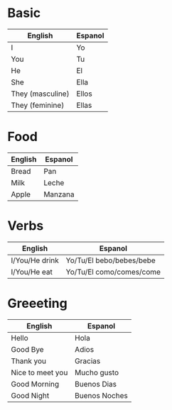 # Basic

| English          | Espanol |
| ---------------- | ------- |
| I                | Yo      |
| You              | Tu      |
| He               | El      |
| She              | Ella    |
| They (masculine) | Ellos   |
| They (feminine)  | Ellas   |

# Food

| English | Espanol |
| ------- | ------- |
| Bread   | Pan     |
| Milk    | Leche   |
| Apple   | Manzana |

# Verbs

| English        | Espanol                  |
| -------------- | ------------------------ |
| I/You/He drink | Yo/Tu/El bebo/bebes/bebe |
| I/You/He eat   | Yo/Tu/El como/comes/come |

# Greeeting

| English          | Espanol       |
| ---------------- | ------------- |
| Hello            | Hola          |
| Good Bye         | Adios         |
| Thank you        | Gracias       |
| Nice to meet you | Mucho gusto   |
| Good Morning     | Buenos Dias   |
| Good Night       | Buenos Noches |
